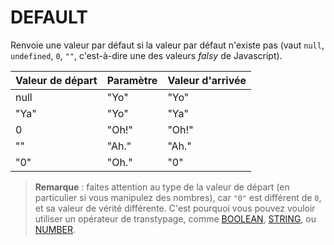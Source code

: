 # DEFAULT

Renvoie une valeur par défaut si la valeur par défaut n'existe pas \(vaut `null`, `undefined`, `0`, `""`, c'est-à-dire une des valeurs _falsy_ de Javascript\).

| Valeur de départ | Paramètre | Valeur d'arrivée |
| :--- | :--- | :--- |
| null | "Yo" | "Yo" |
| "Ya" | "Yo" | "Ya" |
| 0 | "Oh!" | "Oh!" |
| "" | "Ah." | "Ah." |
| "0" | "Oh." | "0" |

> **Remarque** : faites attention au type de la valeur de départ \(en particulier si vous manipulez des nombres\), car `"0"` est différent de `0`, et sa valeur de vérité différente. C'est pourquoi vous pouvez vouloir utiliser un opérateur de transtypage, comme [BOOLEAN](/Administration/Modèle/Transformers/BOOLEAN.md), [STRING](/Administration/Modèle/Transformers/STRING.md), ou [NUMBER](/Administration/Modèle/Transformers/NUMBER.md).



